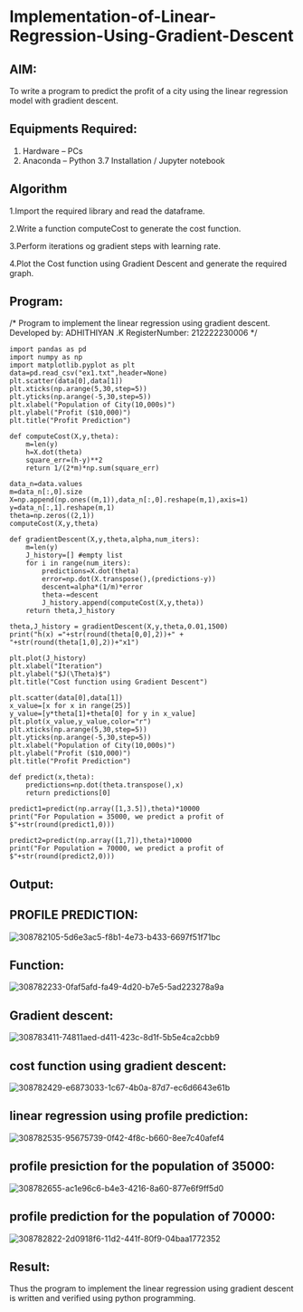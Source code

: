 # Implementation-of-Linear-Regression-Using-Gradient-Descent

## AIM:
To write a program to predict the profit of a city using the linear regression model with gradient descent.

## Equipments Required:
1. Hardware – PCs
2. Anaconda – Python 3.7 Installation / Jupyter notebook

## Algorithm

1.Import the required library and read the dataframe.

2.Write a function computeCost to generate the cost function.

3.Perform iterations og gradient steps with learning rate.

4.Plot the Cost function using Gradient Descent and generate the required graph.

## Program:

/*
Program to implement the linear regression using gradient descent.
Developed by: ADHITHIYAN .K
RegisterNumber: 212222230006
*/
```
import pandas as pd
import numpy as np
import matplotlib.pyplot as plt
data=pd.read_csv("ex1.txt",header=None)
plt.scatter(data[0],data[1])
plt.xticks(np.arange(5,30,step=5))
plt.yticks(np.arange(-5,30,step=5))
plt.xlabel("Population of City(10,000s)")
plt.ylabel("Profit ($10,000)")
plt.title("Profit Prediction")

def computeCost(X,y,theta):
    m=len(y) 
    h=X.dot(theta) 
    square_err=(h-y)**2
    return 1/(2*m)*np.sum(square_err) 

data_n=data.values
m=data_n[:,0].size
X=np.append(np.ones((m,1)),data_n[:,0].reshape(m,1),axis=1)
y=data_n[:,1].reshape(m,1)
theta=np.zeros((2,1))
computeCost(X,y,theta) 

def gradientDescent(X,y,theta,alpha,num_iters):
    m=len(y)
    J_history=[] #empty list
    for i in range(num_iters):
        predictions=X.dot(theta)
        error=np.dot(X.transpose(),(predictions-y))
        descent=alpha*(1/m)*error
        theta-=descent
        J_history.append(computeCost(X,y,theta))
    return theta,J_history

theta,J_history = gradientDescent(X,y,theta,0.01,1500)
print("h(x) ="+str(round(theta[0,0],2))+" + "+str(round(theta[1,0],2))+"x1")

plt.plot(J_history)
plt.xlabel("Iteration")
plt.ylabel("$J(\Theta)$")
plt.title("Cost function using Gradient Descent")

plt.scatter(data[0],data[1])
x_value=[x for x in range(25)]
y_value=[y*theta[1]+theta[0] for y in x_value]
plt.plot(x_value,y_value,color="r")
plt.xticks(np.arange(5,30,step=5))
plt.yticks(np.arange(-5,30,step=5))
plt.xlabel("Population of City(10,000s)")
plt.ylabel("Profit ($10,000)")
plt.title("Profit Prediction")

def predict(x,theta):
    predictions=np.dot(theta.transpose(),x)
    return predictions[0]

predict1=predict(np.array([1,3.5]),theta)*10000
print("For Population = 35000, we predict a profit of $"+str(round(predict1,0)))

predict2=predict(np.array([1,7]),theta)*10000
print("For Population = 70000, we predict a profit of $"+str(round(predict2,0)))
```

## Output:
## PROFILE PREDICTION:

![308782105-5d6e3ac5-f8b1-4e73-b433-6697f51f71bc](https://github.com/AdhithiyanK/Implementation-of-Linear-Regression-Using-Gradient-Descent/assets/121029258/84eeceeb-f58f-4813-bea8-24e6d7242008)

## Function:

![308782233-0faf5afd-fa49-4d20-b7e5-5ad223278a9a](https://github.com/AdhithiyanK/Implementation-of-Linear-Regression-Using-Gradient-Descent/assets/121029258/7c8a7409-c1c7-4f3d-a106-a515f39d94c9)

## Gradient descent:

![308783411-74811aed-d411-423c-8d1f-5b5e4ca2cbb9](https://github.com/AdhithiyanK/Implementation-of-Linear-Regression-Using-Gradient-Descent/assets/121029258/ff6093e9-11d2-4ba8-8a4a-af5a1b890e50)

## cost function using gradient descent:


![308782429-e6873033-1c67-4b0a-87d7-ec6d6643e61b](https://github.com/AdhithiyanK/Implementation-of-Linear-Regression-Using-Gradient-Descent/assets/121029258/182797b5-96bd-4e51-a2f6-644816ca9447)


## linear regression using profile prediction:

![308782535-95675739-0f42-4f8c-b660-8ee7c40afef4](https://github.com/AdhithiyanK/Implementation-of-Linear-Regression-Using-Gradient-Descent/assets/121029258/109cb524-1f24-4d5a-9dbd-15a3600b3c23)
## profile presiction for the population of 35000:

![308782655-ac1e96c6-b4e3-4216-8a60-877e6f9ff5d0](https://github.com/AdhithiyanK/Implementation-of-Linear-Regression-Using-Gradient-Descent/assets/121029258/943df99a-c5cc-469b-a03b-d956013a01e3)

## profile prediction for the population of 70000:

![308782822-2d0918f6-11d2-441f-80f9-04baa1772352](https://github.com/AdhithiyanK/Implementation-of-Linear-Regression-Using-Gradient-Descent/assets/121029258/f24b64ef-5e49-4dc4-b924-5b0ad3c57b6d)

## Result:
Thus the program to implement the linear regression using gradient descent is written and verified using python programming.
